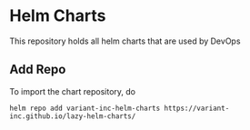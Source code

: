 # Helm Charts

This repository holds all helm charts that are used by DevOps

## Add Repo

To import the chart repository, do

`helm repo add variant-inc-helm-charts https://variant-inc.github.io/lazy-helm-charts/`
